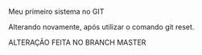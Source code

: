 Meu primeiro sistema no GIT

Alterando novamente, após utilizar o comando git reset.

ALTERAÇÃO FEITA NO BRANCH MASTER